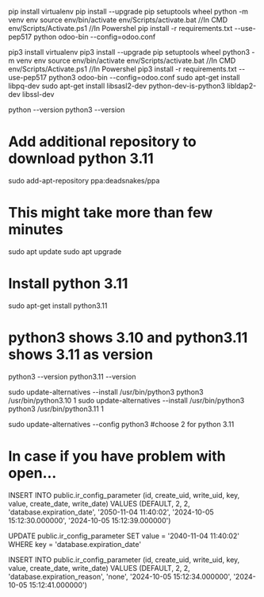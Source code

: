 pip install virtualenv
pip install --upgrade pip setuptools wheel
python -m venv env
source env/bin/activate
env/Scripts/activate.bat //In CMD
env/Scripts/Activate.ps1 //In Powershel
pip install -r requirements.txt --use-pep517
python odoo-bin --config=odoo.conf


pip3 install virtualenv
pip3 install --upgrade pip setuptools wheel
python3 -m venv env
source env/bin/activate
env/Scripts/activate.bat //In CMD
env/Scripts/Activate.ps1 //In Powershel
pip3 install -r requirements.txt --use-pep517
python3 odoo-bin --config=odoo.conf
sudo apt-get install libpq-dev
sudo apt-get install libsasl2-dev python-dev-is-python3 libldap2-dev libssl-dev

python --version
python3 --version

# Add additional repository to download python 3.11
sudo add-apt-repository ppa:deadsnakes/ppa

# This might take more than few minutes
sudo apt update
sudo apt upgrade

# Install python 3.11
sudo apt-get install python3.11

# python3 shows 3.10 and python3.11 shows 3.11 as version
python3 --version
python3.11 --version

sudo update-alternatives --install /usr/bin/python3 python3 /usr/bin/python3.10 1
sudo update-alternatives --install /usr/bin/python3 python3 /usr/bin/python3.11 1

sudo update-alternatives --config python3
#choose 2 for python 3.11

# In case if you have problem with open…

INSERT INTO public.ir_config_parameter (id, create_uid, write_uid, key, value, create_date, write_date) VALUES (DEFAULT, 2, 2, 'database.expiration_date', '2050-11-04 11:40:02', '2024-10-05 15:12:30.000000', '2024-10-05 15:12:39.000000')

UPDATE public.ir_config_parameter SET value = '2040-11-04 11:40:02' WHERE key = 'database.expiration_date'

INSERT INTO public.ir_config_parameter (id, create_uid, write_uid, key, value, create_date, write_date) VALUES (DEFAULT, 2, 2, 'database.expiration_reason', 'none', '2024-10-05 15:12:34.000000', '2024-10-05 15:12:41.000000')